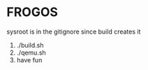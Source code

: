 # FROGOS

sysroot is in the gitignore since build creates it

1. ./build.sh
2. ./qemu.sh
3. have fun
